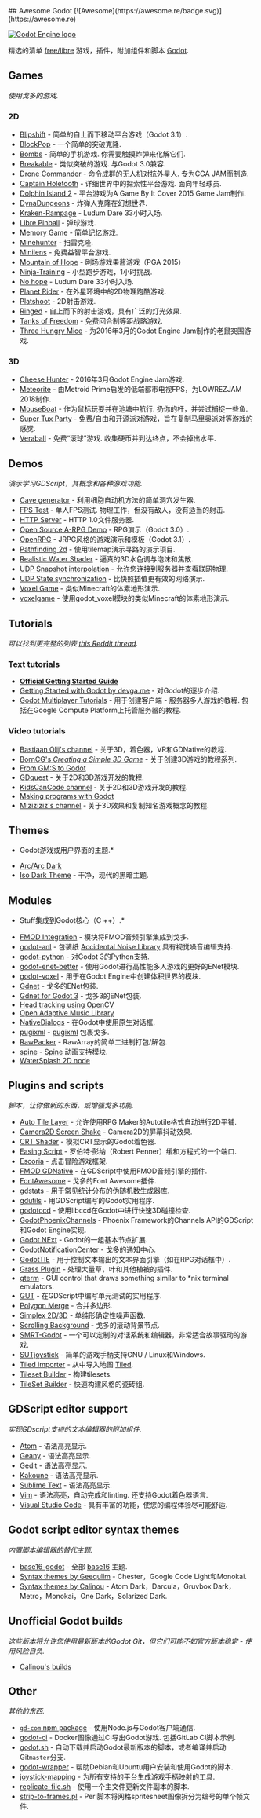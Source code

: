 <div class="github-widget" data-repo="Calinou/awesome-godot"></div>
<script async src="https://pagead2.googlesyndication.com/pagead/js/adsbygoogle.js"></script><ins class="adsbygoogle" style="display:block" data-ad-client="ca-pub-6890694312814945" data-ad-slot="5473692530" data-ad-format="auto"  data-full-width-responsive="true"></ins><script>(adsbygoogle = window.adsbygoogle || []).push({});</script>
## Awesome Godot [![Awesome](https://awesome.re/badge.svg)](https://awesome.re)

[![Godot Engine logo](https://raw.githubusercontent.com/Calinou/awesome-godot/master/godot-logo.svg?sanitize=true)](https://godotengine.org)

精选的清单 [free/libre](https://www.gnu.org/philosophy/free-sw.html) 游戏，插件，附加组件和脚本 [Godot](https://godotengine.org).



## Games

*使用戈多的游戏.*

### 2D

- [Blipshift](https://github.com/GaidamakUA/blipshift) - 简单的自上而下移动平台游戏（Godot 3.1）.
- [BlockPop](https://github.com/vnen/blockpop) - 一个简单的突破克隆.
- [Bombs](https://github.com/randyyaj/Bombs)   - 简单的手机游戏.  你需要触摸炸弹来化解它们.
- [Breakable](https://github.com/didier-v/breakable)   - 类似突破的游戏.  与Godot 3.0兼容.
- [Drone Commander](https://github.com/securas/Drone_Commander)   - 命令成群的无人机对抗外星人.  专为CGA JAM而制造.
- [Captain Holetooth](https://github.com/Hirnbix/captain-holetooth)   - 详细世界中的探索性平台游戏.  面向年轻球员.
- [Dolphin Island 2](https://github.com/janmarcano/Dolphin-Island-2) - 平台游戏为A Game By It Cover 2015 Game Jam制作.
- [DynaDungeons](https://github.com/akien-mga/dynadungeons) - 炸弹人克隆在幻想世界.
- [Kraken-Rampage](https://github.com/randyyaj/Kraken-Rampage) -  Ludum Dare 33小时入场.
- [Libre Pinball](https://github.com/Calinou/libre-pinball) - 弹球游戏.
- [Memory Game](https://github.com/Tzoop/MemoryGame) - 简单记忆游戏.
- [Minehunter](https://github.com/genete/Minehunter) - 扫雷克隆.
- [Minilens](http://kobuge-games.github.io/minilens/) - 免费益智平台游戏.
- [Mountain of Hope](https://github.com/w84death/mountain-of-hope) - 剧场游戏果酱游戏（PGA 2015）
- [Ninja-Training](https://github.com/KOBUGE-Games/Ninja-Training) - 小型跑步游戏，1小时挑战.
- [No hope](https://github.com/sergicollado/no_hope_LD33) -  Ludum Dare 33小时入场.
- [Planet Rider](https://github.com/FEDE0D/Planet-Rider) - 在外星环境中的2D物理跑酷游戏.
- [Platshoot](https://github.com/Calinou/platshoot) -  2D射击游戏.
- [Ringed](https://github.com/KOBUGE-Incubator/ringed) - 自上而下的射击游戏，具有广泛的灯光效果.
- [Tanks of Freedom](https://github.com/w84death/Tanks-of-Freedom) - 免费回合制等距战略游戏.
- [Three Hungry Mice](https://github.com/delstuff/threeHungryMice) - 为2016年3月的Godot Engine Jam制作的老鼠突围游戏.

### 3D

- [Cheese Hunter](https://github.com/khairul169/cheese-hunter) -  2016年3月Godot Engine Jam游戏.
- [Meteorite](https://github.com/Bauxitedev/meteorite) - 由Metroid Prime启发的低端都市电视FPS，为LOWREZJAM 2018制作.
- [MouseBoat](https://github.com/CowThing/MouseBoat)   - 作为鼠标玩耍并在池塘中航行.  扔你的杆，并尝试捕捉一些鱼.
- [Super Tux Party](https://anti.itch.io/super-tux-party) - 免费/自由和开源派对游戏，旨在复制马里奥派对等游戏的感觉.
- [Veraball](https://github.com/Veraball/veraball)   - 免费“滚球”游戏.  收集硬币并到达终点，不会掉出水平.

## Demos

*演示学习GDScript，其概念和各种游戏功能.*

- [Cave generator](https://gitlab.com/TeddyDD/Godot-Cave-Generato) - 利用细胞自动机方法的简单洞穴发生器.
- [FPS Test](https://github.com/Calinou/fps-test)   - 单人FPS测试.  物理工作，但没有敌人，没有适当的射击.
- [HTTP Server](https://github.com/KOBUGE-Games/godot-httpd) -  HTTP 1.0文件服务器.
- [Open Source A-RPG Demo](https://github.com/GDquest/make-pro-2d-games-with-godot) -  RPG演示（Godot 3.0）.
- [OpenRPG](https://github.com/GDquest/godot-open-rpg) -  JRPG风格的游戏演示和模板（Godot 3.1）.
- [Pathfinding 2d](https://github.com/FEDE0D/godot-pathfinding2d-demo) - 使用tilemap演示寻路的演示项目.
- [Realistic Water Shader](https://github.com/fire/godot-realistic-water) - 逼真的3D水色调与泡沫和焦散.
- [UDP Snapshot interpolation](https://github.com/empyreanx/godot-snapshot-interpolation-demo) - 允许您连接到服务器并查看联网物理.
- [UDP State synchronization](https://github.com/empyreanx/godot-state-sync-demo) - 比快照插值更有效的网络演示.
- [Voxel Game](https://github.com/toger5/Godot-Voxel-Game-MineCraftClone) - 类似Minecraft的体素地形演示.
- [voxelgame](https://github.com/Zylann/voxelgame) - 使用godot_voxel模块的类似Minecraft的体素地形演示.

## Tutorials

*可以找到更完整的列表
[this Reddit thread](https://www.reddit.com/r/godot/comments/an0iq5/godot_tutorials_list_of_video_and_written/).*

### Text tutorials

- [**Official Getting Started Guide**](https://docs.godotengine.org/en/latest/getting_started/step_by_step/index.html)
- [Getting Started with Godot by devga.me](https://devga.me/tutorials/godot2d/) - 对Godot的逐步介绍.
- [Godot Multiplayer Tutorials](https://gitlab.com/menip/godot-multiplayer-tutorials)   - 用于创建客户端 - 服务器多人游戏的教程.  包括在Google Compute Platform上托管服务器的教程.

### Video tutorials

- [Bastiaan Olij's channel](https://www.youtube.com/channel/UCrbLJYzJjDf2p-vJC011lYw) - 关于3D，着色器，VR和GDNative的教程.
- [BornCG's *Creating a Simple 3D Game*](https://www.youtube.com/watch?v=VeCrE-ge8xM&list=PLda3VoSoc_TSBBOBYwcmlamF1UrjVtccZ) - 关于创建3D游戏的教程系列.
- [From GM:S to Godot](https://www.youtube.com/watch?v=HLjguIl4_OU&list=PLQsiR7DILTcxma-doUnpoALIX001NvcP_)
- [GDquest](https://www.youtube.com/channel/UCxboW7x0jZqFdvMdCFKTMsQ) - 关于2D和3D游戏开发的教程.
- [KidsCanCode channel](https://www.youtube.com/channel/UCNaPQ5uLX5iIEHUCLmfAgKg) - 关于2D和3D游戏开发的教程.
- [Making programs with Godot](https://www.youtube.com/watch?v=nk0YQGb08IA&list=PLQsiR7DILTczMLsN8qmMym7pYfJXynzK0)
- [Miziziziz's channel](https://www.youtube.com/user/Miziziziz) - 关于3D效果和复制知名游戏概念的教程.

## Themes

* Godot游戏或用户界面的主题.*

- [Arc/Arc Dark](https://github.com/Geequlim/godot-themes)
- [Iso Dark Theme](https://github.com/GalanCM/Iso-Themes) - 干净，现代的黑暗主题.

## Modules

* Stuff集成到Godot核心（C ++）.*

- [FMOD Integration](https://github.com/alexfonseka/godot-fmod-integration) - 模块将FMOD音频引擎集成到戈多.
- [godot-anl](https://github.com/Xrayez/godot-anl) - 包装纸 [Accidental Noise Library](https://github.com/JTippetts/accidental-noise-library) 具有视觉噪音编辑支持.
- [godot-python](https://github.com/touilleMan/godot-python) - 对Godot 3的Python支持.
- [godot-enet-better](https://github.com/Faless/godot-enet-better) - 使用Godot进行高性能多人游戏的更好的ENet模块.
- [godot-voxel](https://github.com/Zylann/godot_voxel) - 用于在Godot Engine中创建体积世界的模块.
- [Gdnet](https://github.com/empyreanx/gdnet) - 戈多的ENet包装.
- [Gdnet for Godot 3](https://github.com/PerduGames/gdnet3) - 戈多3的ENet包装.
- [Head tracking using OpenCV](https://github.com/antarktikali/godot-opencv-gpu-perspective)
- [Open Adaptive Music Library](https://github.com/oamldev/oamlGodotModule)
- [NativeDialogs](https://github.com/GodotExplorer/NativeDialogs) - 在Godot中使用原生对话框.
- [pugixml](https://github.com/GodotExplorer/pugixml) - [pugixml](https://pugixml.org/) 包裹戈多.
- [RawPacker](https://github.com/empyreanx/rawpacker) -  RawArray的简单二进制打包/解包.
- [spine](https://github.com/GodotExplorer/spine) - [Spine](http://esotericsoftware.com/) 动画支持模块.
- [WaterSplash 2D node](https://github.com/laverneth/water)

## Plugins and scripts

*脚本，让你做新的东西，或增强戈多功能.*

- [Auto Tile Layer](https://github.com/leezh/autotile) - 允许使用RPG Maker的Autotile格式自动进行2D平铺.
- [Camera2D Screen Shake](https://godotengine.org/qa/438/camera2d-screen-shake-extension) -  Camera2D的屏幕抖动效果.
- [CRT Shader](https://github.com/henriquelalves/SimpleGodotCRTShader) - 模拟CRT显示的Godot着色器.
- [Easing Script](https://github.com/impmja/godot-easing) - 罗伯特·彭纳（Robert Penner）缓和方程式的一个端口.
- [Escoria](https://github.com/godotengine/escoria) - 点击冒险游戏框架.
- [FMOD GDNative](https://github.com/utopia-rise/fmod-gdnative) - 在GDScript中使用FMOD音频引擎的插件.
- [FontAwesome](https://github.com/GodotExplorer/FontAwesome) - 戈多的Font Awesome插件.
- [gdstats](https://github.com/droxmusic/gdstats/) - 用于常见统计分布的伪随机数生成器库.
- [gdutils](https://github.com/GodotExplorer/gdutils) - 用GDScript编写的Godot实用程序.
- [godotccd](https://github.com/TheSHEEEP/godotccd) - 使用libccd在Godot中进行快速3D碰撞检查.
- [GodotPhoenixChannels](https://github.com/alfredbaudisch/GodotPhoenixChannels) -  Phoenix Framework的Channels API的GDScript和Godot Engine实现.
- [Godot NExt](https://github.com/willnationsdev/godot-next) -  Godot的一组基本节点扩展.
- [GodotNotificationCenter](https://github.com/didier-v/GodotNotificationCenter) - 戈多的通知中心.
- [GodotTIE](https://github.com/henriquelalves/GodotTIE) - 用于控制文本输出的文本界面引擎（如在RPG对话框中）.
- [Grass Plugin](https://github.com/marcosbitetti/grass_plugin_4_godot) - 处理大量草，叶和其他植被的插件.
- [gterm](https://github.com/TeddyDD/gterm) - GUI control that draws something similar to \*nix terminal emulators.
- [GUT](https://github.com/bitwes/Gut) - 在GDScript中编写单元测试的实用程序.
- [Polygon Merge](https://github.com/ScyDev/Godot-Scripts) - 合并多边形.
- [Simplex 2D/3D](https://github.com/OvermindDL1/Godot-Helpers) - 单纯形确定性噪声函数.
- [Scrolling Background](https://github.com/dploeger/godot-scrollingbackground) - 戈多的滚动背景节点.
- [SMRT-Godot](https://github.com/brunosxs/SMRT-Godot) - 一个可以定制的对话系统和编辑器，非常适合故事驱动的游戏.
- [SUTjoystick](https://gitlab.com/shine-upon-thee/joystick) - 简单的游戏手柄支持GNU / Linux和Windows.
- [Tiled importer](https://github.com/vnen/godot-tiled-importer) - 从中​​导入地图 [Tiled](https://www.mapeditor.org/).
- [Tileset Builder](https://gist.github.com/Calinou/27e979ab0a35500c3381) - 构建tilesets.
- [TileSet Builder](https://github.com/HeavenMercy/TileSet-Builder-Godot-Plugin) - 快速构建风格的瓷砖组.

## GDScript editor support

*实现GDscript支持的文本编辑器的附加组件.*

- [Atom](https://atom.io/packages/lang-gdscript) - 语法高亮显示.
- [Geany](https://github.com/haimat/GDScript-Geany) - 语法高亮显示.
- [Gedit](https://github.com/haimat/GDScript-gedit) - 语法高亮显示.
- [Kakoune](https://github.com/Skytrias/gdscript-kak) - 语法高亮显示.
- [Sublime Text](https://github.com/beefsack/GDScript-sublime) - 语法高亮显示.
- [Vim](https://github.com/calviken/vim-gdscript3)   - 语法高亮，自动完成和linting.  还支持Godot着色器语言.
- [Visual Studio Code](https://marketplace.visualstudio.com/items?itemName=geequlim.godot-tools) - 具有丰富的功能，使您的编程体验尽可能舒适.

## Godot script editor syntax themes

*内置脚本编辑器的替代主题.*

- [base16-godot](https://github.com/Calinou/base16-godot) - 全部 [base16](https://github.com/chriskempson/base16) 主题.
- [Syntax themes by Geequlim](https://github.com/Geequlim/godot-themes/tree/master/syntax) -  Chester，Google Code Light和Monokai.
- [Syntax themes by Calinou](https://github.com/Calinou/godot-syntax-themes) -  Atom Dark，Darcula，Gruvbox Dark，Metro，Monokai，One Dark，Solarized Dark.

## Unofficial Godot builds

*这些版本将允许您使用最新版本的Godot Git，但它们可能不如官方版本稳定 - 使用风险自负.*

- [Calinou's builds](https://hugo.pro/projects/godot-builds/)

## Other

*其他的东西.*

- [`gd-com` npm package](https://www.npmjs.com/package/@gd-com/utils) - 使用Node.js与Godot客户端通信.
- [godot-ci](https://github.com/aBARICHELLO/godot-ci)   -  Docker图像通过CI导出Godot游戏.  包括GitLab CI脚本示例.
- [godot.sh](https://github.com/adolson/godot-stuff/blob/master/godot.sh) - 自动下载并启动Godot最新版本的脚本，或者编译并启动Git`master`分支.
- [godot-wrapper](https://github.com/nsrosenqvist/godot-wrapper) - 帮助Debian和Ubuntu用户安装和使用Godot的脚本.
- [joystick-mapping](https://github.com/Hinsbart/joystick-mapping) - 为所有支持的平台生成游戏手柄映射的工具.
- [replicate-file.sh](https://github.com/adolson/godot-stuff/blob/master/replicate-file.sh) - 使用一个主文件更新文件副本的脚本.
- [strip-to-frames.pl](https://github.com/adolson/godot-stuff/blob/master/strip-to-frames.pl) -  Perl脚本将网格spritesheet图像拆分为编号的单个帧文件.
